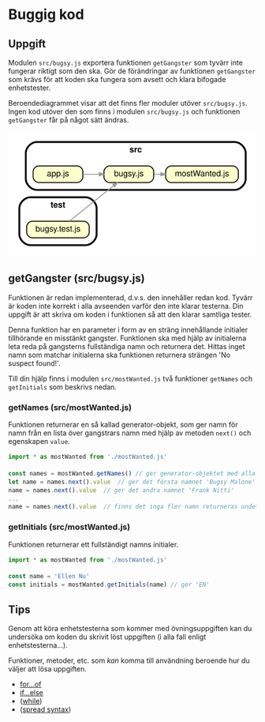 # Buggig kod

## Uppgift

Modulen `src/bugsy.js` exportera funktionen `getGangster` som tyvärr inte fungerar riktigt som den ska. Gör de förändringar av funktionen `getGangster` som krävs för att koden ska fungera som avsett och klara bifogade enhetstester.

Beroendediagrammet visar att det finns fler moduler utöver `src/bugsy.js`. Ingen kod utöver den som finns i modulen `src/bugsy.js` och funktionen `getGangster` får på något sätt ändras.

![Beroendediagram](/.readme/dependency-graph.svg)

## getGangster (src/bugsy.js)

Funktionen är redan implementerad, d.v.s. den innehåller redan kod. Tyvärr är koden inte korrekt i alla avseenden varför den inte klarar testerna. Din uppgift är att skriva om koden i funktionen så att den klarar samtliga tester.

Denna funktion har en parameter i form av en sträng innehållande initialer tillhörande en misstänkt gangster. Funktionen ska med hjälp av initialerna leta reda på gangsterns fullständiga namn och returnera det. Hittas inget namn som matchar initialerna ska funktionen returnera strängen 'No suspect found!'.

Till din hjälp finns i modulen `src/mostWanted.js` två funktioner `getNames` och `getInitials` som beskrivs nedan.

### getNames (src/mostWanted.js)

Funktionen returnerar en så kallad generator-objekt, som ger namn för namn från en lista över gangstrars namn med hjälp av metoden `next()` och egenskapen `value`.

```js
import * as mostWanted from './mostWanted.js'

const names = mostWanted.getNames() // ger generator-objektet med alla namn
let name = names.next().value  // ger det första namnet 'Bugsy Malone'
name = names.next().value  // ger det andra namnet 'Frank Nitti'
...
name = names.next().value  // finns det inga fler namn returneras undefined
```

### getInitials (src/mostWanted.js)

Funktionen returnerar ett fullständigt namns initialer.

```js
import * as mostWanted from './mostWanted.js'

const name = 'Ellen Nu'
const initials = mostWanted.getInitials(name) // ger 'EN'
```

## Tips

Genom att köra enhetstesterna som kommer med övningsuppgiften kan du undersöka om koden du skrivit löst uppgiften (i alla fall enligt enhetstesterna...).

Funktioner, metoder, etc. som _kan_ komma till användning beroende hur du väljer att lösa uppgiften.

- [for...of](https://developer.mozilla.org/en-US/docs/Web/JavaScript/Reference/Statements/for...of)
- [if...else](https://developer.mozilla.org/en-US/docs/Web/JavaScript/Reference/Statements/if...else)
- ([while](https://developer.mozilla.org/en-US/docs/Web/JavaScript/Reference/Statements/while))
- ([spread syntax](https://developer.mozilla.org/en-US/docs/Web/JavaScript/Reference/Operators/Spread_syntax))
